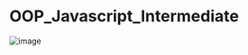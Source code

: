 # OOP_Javascript_Intermediate
![image](https://user-images.githubusercontent.com/86266916/228132676-84d065cc-d0cf-485b-82a1-aea00cdc4d6a.png)
